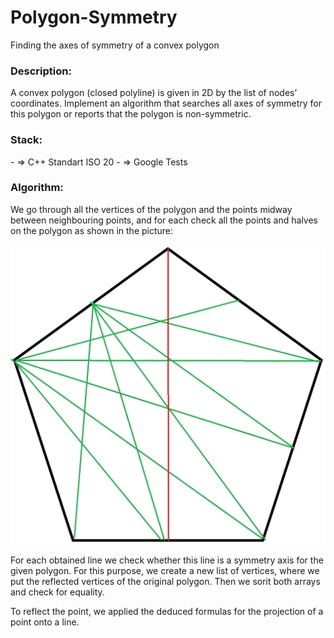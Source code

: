 # Polygon-Symmetry
Finding the axes of symmetry of a convex polygon

<h3>Description:</h3>
A convex polygon (closed polyline) is given in 2D by the list of nodes’ coordinates.
Implement an algorithm that searches all axes of symmetry for this polygon or reports that
the polygon is non-symmetric.

<h3>Stack:</h3>
- ⇒ С++ Standart ISO 20
- ⇒ Google Tests

<h3>Algorithm:</h3>

We go through all the vertices of the polygon and the points midway between neighbouring points, and for each check all the points and halves on the polygon as shown in the picture:

![](/Pictures/Pentagon.png)

For each obtained line we check whether this line is a symmetry axis for the given polygon. For this purpose, we create a new list of vertices, where we put the reflected vertices of the original polygon. Then we sorit both arrays and check for equality.

To reflect the point, we applied the deduced formulas for the projection of a point onto a line. 

